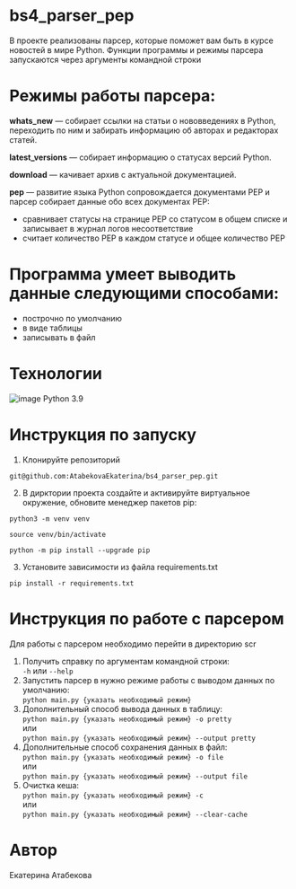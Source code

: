 # bs4_parser_pep
В проекте реализованы парсер, которые поможет вам быть в курсе новостей в мире Python. Функции программы и режимы парсера запускаются через аргументы командной строки


# Режимы работы парсера:
**whats_new** — собирает ссылки на статьи о нововведениях в Python, переходить по ним и забирать информацию об авторах и редакторах статей.

**latest_versions** — собирает информацию о статусах версий Python.

**download** — качивает архив с актуальной документацией.

**pep** — развитие языка Python сопровождается документами PEP и парсер собирает данные обо всех документах PEP:
- сравнивает статусы на странице PEP со статусом в общем списке и записывает в журнал логов несоответствие
- считает количество PEP в каждом статусе и общее количество PEP


# Программа умеет выводить данные следующими способами:
- построчно по умолчанию
- в виде таблицы
- записывать в файл


# Технологии
![image](https://img.shields.io/badge/Python-FFD43B?style=for-the-badge&logo=python&logoColor=blue) Python 3.9


# Инструкция по запуску
1. Клонируйте репозиторий 
```
git@github.com:AtabekovaEkaterina/bs4_parser_pep.git
```
2. В дирктории проекта создайте и активируйте виртуальное окружение, обновите менеджер пакетов pip:
```
python3 -m venv venv
```
```
source venv/bin/activate
```
```
python -m pip install --upgrade pip
```
3. Установите зависимости из файла requirements.txt
```
pip install -r requirements.txt
```


# Инструкция по работе с парсером
Для работы с парсером необходимо перейти в директорию scr
1. Получить справку по аргументам командной строки:<br/> 
`-h` или `--help`
2. Запустить парсер в нужно режиме работы с выводом данных по умолчанию:<br/>
`python main.py {указать необходимый режим}`
3. Дополнительный способ вывода данных в таблицу:<br/>
`python main.py {указать необходимый режим} -o pretty`<br>
или<br>
`python main.py {указать необходимый режим} --output pretty`
4. Дополнительные способ сохранения данных в файл:<br/>
`python main.py {указать необходимый режим} -o file`<br>
или<br>
`python main.py {указать необходимый режим} --output file`
5. Очистка кеша:<br/>
`python main.py {указать необходимый режим} -c`<br>
или<br>
`python main.py {указать необходимый режим} --clear-cache`


# Автор
Екатерина Атабекова<br>
